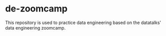 # de-zoomcamp
This repository is used to practice data engineering based on the datatalks' data engineering zoomcamp.
